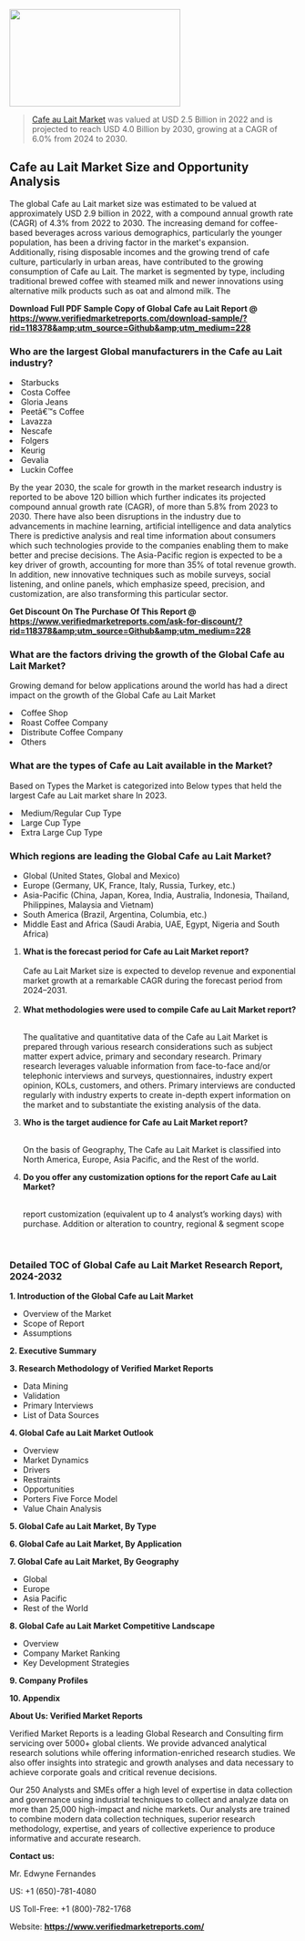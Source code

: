 <img src="https://ffe5etoiles.com/wp-content/uploads/2024/12/MST1-300x171.png" alt="" width="300" height="171" class="alignnone size-medium wp-image-20088" /><blockquote><p><p><a href="https://www.verifiedmarketreports.com/download-sample/?rid=118378&utm_source=Github&utm_medium=228" target="_blank">Cafe au Lait Market</a> was valued at USD 2.5 Billion in 2022 and is projected to reach USD 4.0 Billion by 2030, growing at a CAGR of 6.0% from 2024 to 2030.</p></blockquote><p><h2>Cafe au Lait Market Size and Opportunity Analysis</h2>The global Cafe au Lait market size was estimated to be valued at approximately USD 2.9 billion in 2022, with a compound annual growth rate (CAGR) of 4.3% from 2022 to 2030. The increasing demand for coffee-based beverages across various demographics, particularly the younger population, has been a driving factor in the market's expansion. Additionally, rising disposable incomes and the growing trend of cafe culture, particularly in urban areas, have contributed to the growing consumption of Cafe au Lait. The market is segmented by type, including traditional brewed coffee with steamed milk and newer innovations using alternative milk products such as oat and almond milk. The</p><p class=""><strong>Download Full PDF Sample Copy of Global Cafe au Lait Report @ <a href="https://www.verifiedmarketreports.com/download-sample/?rid=118378&amp;utm_source=Github&amp;utm_medium=228" target="_blank">https://www.verifiedmarketreports.com/download-sample/?rid=118378&amp;utm_source=Github&amp;utm_medium=228</a></strong></p><h3 id="" class="">Who are the largest Global manufacturers in the Cafe au Lait industry?</h3><p><li>Starbucks</li><li> Costa Coffee</li><li> Gloria Jeans</li><li> Peetâ€™s Coffee</li><li> Lavazza</li><li> Nescafe</li><li> Folgers</li><li> Keurig</li><li> Gevalia</li><li> Luckin Coffee</li></p><div class=""><div class="" dir="" data-message-author-role="" data-message-id="" data-message-model-slug=""><div class=""><div class=""><div class=""><div class="" dir="" data-message-author-role="" data-message-id="" data-message-model-slug=""><div class=""><div class=""><p>By the year 2030, the scale for growth in the market research industry is reported to be above 120 billion which further indicates its projected compound annual growth rate (CAGR), of more than 5.8% from 2023 to 2030. There have also been disruptions in the industry due to advancements in machine learning, artificial intelligence and data analytics There is predictive analysis and real time information about consumers which such technologies provide to the companies enabling them to make better and precise decisions. The Asia-Pacific region is expected to be a key driver of growth, accounting for more than 35% of total revenue growth. In addition, new innovative techniques such as mobile surveys, social listening, and online panels, which emphasize speed, precision, and customization, are also transforming this particular sector.</p><p><strong>Get Discount On The Purchase Of This Report @&nbsp; <a href="https://www.verifiedmarketreports.com/ask-for-discount/?rid=118378&amp;utm_source=Github&amp;utm_medium=228" target="_blank">https://www.verifiedmarketreports.com/ask-for-discount/?rid=118378&amp;utm_source=Github&amp;utm_medium=228</a></strong></p></div></div></div></div></div></div></div></div><h3 id="" class="">What are the factors driving the growth of the Global Cafe au Lait Market?</h3><p id="" class="">Growing demand for below applications around the world has had a direct impact on the growth of the Global Cafe au Lait Market</p><p id="" class=""><li>Coffee Shop</li><li> Roast Coffee Company</li><li> Distribute Coffee Company</li><li> Others</li></p><h3 id="" class="">What are the types of Cafe au Lait available in the Market?</h3><p id="" class="">Based on Types the Market is categorized into Below types that held the largest Cafe au Lait market share In 2023.</p><p id="" class=""><li>Medium/Regular Cup Type</li><li> Large Cup Type</li><li> Extra Large Cup Type</li></p><h3 id="" class="">Which regions are leading the Global Cafe au Lait Market?</h3><ul><li>Global (United States, Global and Mexico)</li><li>Europe (Germany, UK, France, Italy, Russia, Turkey, etc.)</li><li>Asia-Pacific (China, Japan, Korea, India, Australia, Indonesia, Thailand, Philippines, Malaysia and Vietnam)</li><li>South America (Brazil, Argentina, Columbia, etc.)</li><li>Middle East and Africa (Saudi Arabia, UAE, Egypt, Nigeria and South Africa)</li></ul><p><ol><li><strong>What is the forecast period for Cafe au Lait Market report?<br /></strong><br /><span data-sheets-root="1" data-sheets-value="{&quot;1&quot;:2,&quot;2&quot;:&quot;XXXX size is expected to develop revenue and exponential market growth at a remarkable CAGR during the forecast period from 2024&ndash;2030.&quot;}" data-sheets-userformat="{&quot;2&quot;:12674,&quot;4&quot;:{&quot;1&quot;:2,&quot;2&quot;:16776960},&quot;10&quot;:2,&quot;11&quot;:0,&quot;15&quot;:&quot;Arial&quot;,&quot;16&quot;:12}">Cafe au Lait Market size is expected to develop revenue and exponential market growth at a remarkable CAGR during the forecast period from 2024&ndash;2031.</span><br /><br /></li><li><strong>What methodologies were used to compile Cafe au Lait Market report?<br /><br /></strong><p>The qualitative and quantitative data of the&nbsp;Cafe au Lait Market is prepared through various research considerations such as subject matter expert advice, primary and secondary research. Primary research leverages valuable information from face-to-face and/or telephonic interviews and surveys, questionnaires, industry expert opinion, KOLs, customers, and others. Primary interviews are conducted regularly with industry experts to create in-depth expert information on the market and to substantiate the existing analysis of the data.&nbsp;</p></li><li><strong>Who is the target audience for Cafe au Lait Market report?<br /><br /></strong><p>On the basis of Geography, The&nbsp;Cafe au Lait Market is classified into North America, Europe, Asia Pacific, and the Rest of the world.</p></li><li><strong>Do you offer any customization options for the report Cafe au Lait Market?<br /><br /></strong><p>report customization (equivalent up to 4 analyst&rsquo;s working days) with purchase. Addition or alteration to country, regional &amp; segment scope</p><p>&nbsp;</p></li></ol></p><h3 id="" class="">Detailed TOC of Global Cafe au Lait Market Research Report, 2024-2032</h3><p id="" class=""><strong>1. Introduction of the Global Cafe au Lait Market</strong></p><ul><li>Overview of the Market</li><li>Scope of Report</li><li>Assumptions</li></ul><p id="" class=""><strong>2. Executive Summary</strong></p><p id="" class=""><strong>3. Research Methodology of&nbsp;Verified Market Reports</strong></p><ul><li>Data Mining</li><li>Validation</li><li>Primary Interviews</li><li>List of Data Sources</li></ul><p id="" class=""><strong>4. Global Cafe au Lait Market Outlook</strong></p><ul><li>Overview</li><li>Market Dynamics</li><li>Drivers</li><li>Restraints</li><li>Opportunities</li><li>Porters Five Force Model</li><li>Value Chain Analysis</li></ul><p id="" class=""><strong>5. Global Cafe au Lait Market, By&nbsp;Type</strong></p><p id="" class=""><strong>6. Global Cafe au Lait Market, By Application</strong></p><p id="" class=""><strong>7. Global Cafe au Lait Market, By Geography</strong></p><ul><li>Global</li><li>Europe</li><li>Asia Pacific</li><li>Rest of the World</li></ul><p id="" class=""><strong>8. Global Cafe au Lait Market Competitive Landscape</strong></p><ul><li>Overview</li><li>Company Market Ranking</li><li>Key Development Strategies</li></ul><p id="" class=""><strong>9. Company Profiles</strong></p><p id="" class=""><strong>10. Appendix</strong></p><p id="" class=""><strong>About Us: Verified Market Reports</strong></p><p id="" class="">Verified Market Reports is a leading Global Research and Consulting firm servicing over 5000+ global clients. We provide advanced analytical research solutions while offering information-enriched research studies. We also offer insights into strategic and growth analyses and data necessary to achieve corporate goals and critical revenue decisions.</p><p id="" class="">Our 250 Analysts and SMEs offer a high level of expertise in data collection and governance using industrial techniques to collect and analyze data on more than 25,000 high-impact and niche markets. Our analysts are trained to combine modern data collection techniques, superior research methodology, expertise, and years of collective experience to produce informative and accurate research.</p><p id="" class=""><strong>Contact us:</strong></p><p id="" class="">Mr. Edwyne Fernandes</p><p id="" class="">US: +1 (650)-781-4080</p><p id="" class="">US Toll-Free: +1 (800)-782-1768</p><p id="" class="">Website: <a target="" data-test-app-aware-link=""><strong>https://www.verifiedmarketreports.com/</strong></a></p>
